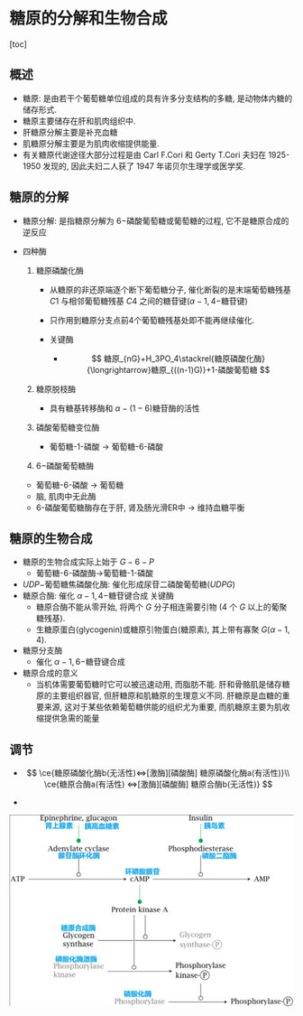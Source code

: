 # 糖原的分解和生物合成

[toc]

## 概述
+ 糖原: 是由若干个葡萄糖单位组成的具有许多分支结构的多糖, 是动物体内糖的储存形式.
+ 糖原主要储存在肝和肌肉组织中.
+ 肝糖原分解主要是补充血糖
+ 肌糖原分解主要是为肌肉收缩提供能量.
+ 有关糖原代谢途径大部分过程是由 Carl F.Cori 和 Gerty T.Cori 夫妇在 1925-1950 发现的, 因此夫妇二人获了 1947 年诺贝尔生理学或医学奖.

## 糖原的分解

+ 糖原分解: 是指糖原分解为 $6-$磷酸葡萄糖或葡萄糖的过程, 它不是糖原合成的逆反应

+ 四种酶

  1. 糖原磷酸化酶

     + 从糖原的非还原端逐个断下葡萄糖分子, 催化断裂的是末端葡萄糖残基 $C1$ 与相邻葡萄糖残基 $C4$ 之间的糖苷键($\alpha-1,4-$糖苷键)

     + 只作用到糖原分支点前4个葡萄糖残基处即不能再继续催化.

     + 关键酶

       + $$
         糖原_{nG}+H_3PO_4\stackrel{糖原磷酸化酶}{\longrightarrow}糖原_{((n-1)G)}+1-磷酸葡萄糖
         $$

  2. 糖原脱枝酶

     + 具有糖基转移酶和 $\alpha-(1-6)$糖苷酶的活性

  3. 磷酸葡萄糖变位酶

     + 葡萄糖-1-磷酸 $\to$ 葡萄糖-6-磷酸

  4.  $6-$磷酸葡萄糖酶

     + 葡萄糖-6-磷酸 $\to$ 葡萄糖
     + 脑, 肌肉中无此酶
     + 6-磷酸葡萄糖酶存在于肝, 肾及肠光滑ER中 $\to$ 维持血糖平衡

## 糖原的生物合成

+ 糖原的生物合成实际上始于 $G-6-P$
  + 葡萄糖-6-磷酸酶→葡萄糖-1-磷酸
+ $UDP-$葡萄糖焦磷酸化酶: 催化形成尿苷二磷酸葡萄糖($UDPG$)
+ 糖原合酶: 催化 $\alpha-1,4-$糖苷键合成 关键酶
  + 糖原合酶不能从零开始, 将两个 $G$ 分子相连需要引物 ($4$ 个 $G$ 以上的葡聚糖残基).
  + 生糖原蛋白(glycogenin)或糖原引物蛋白(糖原素), 其上带有寡聚 $G$($\alpha-1,4$).
+ 糖原分支酶
  + 催化 $\alpha-1,6-$糖苷键合成
+ 糖原合成的意义
  + 当机体需要葡萄糖时它可以被迅速动用, 而脂肪不能. 肝和骨骼肌是储存糖原的主要组织器官, 但肝糖原和肌糖原的生理意义不同. 肝糖原是血糖的重要来源, 这对于某些依赖葡萄糖供能的组织尤为重要, 而肌糖原主要为肌收缩提供急需的能量

## 调节

+ $$
  \ce{糖原磷酸化酶b(无活性)<=>[激酶][磷酸酶] 糖原磷酸化酶a(有活性)}\\
  \ce{糖原合酶a(有活性) <=>[激酶][磷酸酶] 糖原合酶b(无活性)}
  $$

+ 

![image-20220108152556245](Chap26糖原的分解和生物合成.assets/image-20220108152556245.png)
